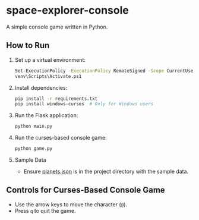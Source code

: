 # space-explorer-console

A simple console game written in Python.

## How to Run

1. Set up a virtual environment:
    ```sh
    Set-ExecutionPolicy -ExecutionPolicy RemoteSigned -Scope CurrentUser
    venv\Scripts\Activate.ps1
    ```

2. Install dependencies:
    ```sh
    pip install -r requirements.txt
    pip install windows-curses  # Only for Windows users
    ```

3. Run the Flask application:
    ```sh
    python main.py
    ```

4. Run the curses-based console game:
    ```sh
    python game.py
    ```

5. Sample Data
    - Ensure [planets.json](http://_vscodecontentref_/0) is in the project directory with the sample data.

## Controls for Curses-Based Console Game

- Use the arrow keys to move the character (`@`).
- Press `q` to quit the game.